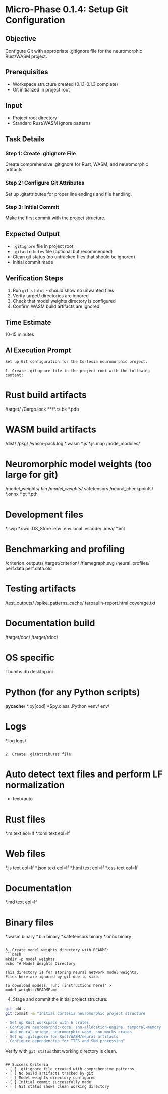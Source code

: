 # Micro-Phase 0.1.4: Setup Git Configuration

## Objective
Configure Git with appropriate .gitignore file for the neuromorphic Rust/WASM project.

## Prerequisites
- Workspace structure created (0.1.1-0.1.3 complete)
- Git initialized in project root

## Input
- Project root directory
- Standard Rust/WASM ignore patterns

## Task Details

### Step 1: Create .gitignore File
Create comprehensive .gitignore for Rust, WASM, and neuromorphic artifacts.

### Step 2: Configure Git Attributes
Set up .gitattributes for proper line endings and file handling.

### Step 3: Initial Commit
Make the first commit with the project structure.

## Expected Output
- `.gitignore` file in project root
- `.gitattributes` file (optional but recommended)
- Clean git status (no untracked files that should be ignored)
- Initial commit made

## Verification Steps
1. Run `git status` - should show no unwanted files
2. Verify target/ directories are ignored
3. Check that model weights directory is configured
4. Confirm WASM build artifacts are ignored

## Time Estimate
10-15 minutes

## AI Execution Prompt
```
Set up Git configuration for the Cortesia neuromorphic project.

1. Create .gitignore file in the project root with the following content:

```
# Rust build artifacts
/target/
/Cargo.lock
**/*.rs.bk
*.pdb

# WASM build artifacts
/dist/
/pkg/
/wasm-pack.log
*.wasm
*.js
*.js.map
/node_modules/

# Neuromorphic model weights (too large for git)
/model_weights/*.bin
/model_weights/*.safetensors
/neural_checkpoints/
*.onnx
*.pt
*.pth

# Development files
*.swp
*.swo
.DS_Store
.env
.env.local
.vscode/
.idea/
*.iml

# Benchmarking and profiling
/criterion_outputs/
/target/criterion/
/flamegraph.svg
/neural_profiles/
perf.data
perf.data.old

# Testing artifacts
/test_outputs/
/spike_patterns_cache/
tarpaulin-report.html
coverage.txt

# Documentation build
/target/doc/
/target/rdoc/

# OS specific
Thumbs.db
desktop.ini

# Python (for any Python scripts)
__pycache__/
*.py[cod]
*$py.class
.Python
venv/
env/

# Logs
*.log
logs/
```

2. Create .gitattributes file:
```
# Auto detect text files and perform LF normalization
* text=auto

# Rust files
*.rs text eol=lf
*.toml text eol=lf

# Web files
*.js text eol=lf
*.json text eol=lf
*.html text eol=lf
*.css text eol=lf

# Documentation
*.md text eol=lf

# Binary files
*.wasm binary
*.bin binary
*.safetensors binary
*.onnx binary
```

3. Create model_weights directory with README:
```bash
mkdir -p model_weights
echo "# Model Weights Directory

This directory is for storing neural network model weights.
Files here are ignored by git due to size.

To download models, run: [instructions here]" > model_weights/README.md
```

4. Stage and commit the initial project structure:
```bash
git add .
git commit -m "Initial Cortesia neuromorphic project structure

- Set up Rust workspace with 6 crates
- Configure neuromorphic-core, snn-allocation-engine, temporal-memory
- Add neural-bridge, neuromorphic-wasm, snn-mocks crates  
- Set up .gitignore for Rust/WASM/neural artifacts
- Configure dependencies for TTFS and SNN processing"
```

Verify with `git status` that working directory is clean.
```

## Success Criteria
- [ ] .gitignore file created with comprehensive patterns
- [ ] No build artifacts tracked by git
- [ ] Model weights directory configured
- [ ] Initial commit successfully made
- [ ] Git status shows clean working directory